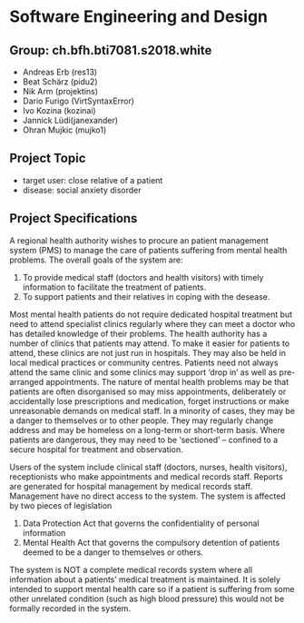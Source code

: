 # Software Engineering and Design

## Group: ch.bfh.bti7081.s2018.white
* Andreas Erb (res13)
* Beat Schärz (pidu2)
* Nik Arm (projektins)
* Dario Furigo (VirtSyntaxError)
* Ivo Kozina (kozinai)
* Jannick Lüdi(janexander)
* Ohran Mujkic (mujko1)

## Project Topic
* target user: close relative of a patient
* disease: social anxiety disorder

## Project Specifications
A regional health authority wishes to procure an patient management system
(PMS) to manage the care of patients suffering from mental health problems. The
overall goals of the system are:

1. To provide medical staff (doctors and health visitors) with timely information
to facilitate the treatment of patients.
2. To support patients and their relatives in coping with the desease.

Most mental health patients do not require dedicated hospital treatment but need
to attend specialist clinics regularly where they can meet a doctor who has
detailed knowledge of their problems. The health authority has a number of
clinics that patients may attend. To make it easier for patients to attend, these
clinics are not just run in hospitals. They may also be held in local medical
practices or community centres. Patients need not always attend the same clinic
and some clinics may support ‘drop in’ as well as pre-arranged appointments.
The nature of mental health problems may be that patients are often
disorganised so may miss appointments, deliberately or accidentally lose
prescriptions and medication, forget instructions or make unreasonable demands
on medical staff. In a minority of cases, they may be a danger to themselves or to
other people. They may regularly change address and may be homeless on a
long-term or short-term basis. Where patients are dangerous, they may need to
be ‘sectioned’ – confined to a secure hospital for treatment and observation.

Users of the system include clinical staff (doctors, nurses, health visitors),
receptionists who make appointments and medical records staff. Reports are
generated for hospital management by medical records staff. Management have
no direct access to the system.
The system is affected by two pieces of legislation

1. Data Protection Act that governs the confidentiality of personal information
2. Mental Health Act that governs the compulsory detention of patients deemed
to be a danger to themselves or others.

The system is NOT a complete medical records system where all information
about a patients’ medical treatment is maintained. It is solely intended to support
mental health care so if a patient is suffering from some other unrelated
condition (such as high blood pressure) this would not be formally recorded in
the system.